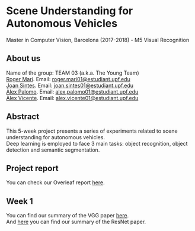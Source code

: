 # Scene Understanding for Autonomous Vehicles
Master in Computer Vision, Barcelona (2017-2018) - M5 Visual Recognition

## About us
Name of the group: TEAM 03 (a.k.a. The Young Team)  
[Roger Marí](https://github.com/rogermm14). Email: roger.mari01@estudiant.upf.edu  
[Joan Sintes](https://github.com/JoSintes8). Email: joan.sintes01@estudiant.upf.edu  
[Àlex Palomo](https://github.com/alexpalomodominguez). Email: alex.palomo01@estudiant.upf.edu  
[Àlex Vicente](https://github.com/AlexVicenteS). Email: alex.vicente01@estudiant.upf.edu  

## Abstract
This 5-week project presents a series of experiments related to scene understanding for autonomous vehicles.   
Deep learning is employed to face 3 main tasks: object recognition, object detection and semantic segmentation.  

## Project report
You can check our Overleaf report [here](https://www.overleaf.com/read/mgdfttmpqkgx).

## Week 1
You can find our summary of the VGG paper [here](https://www.overleaf.com/read/bpwcjjmpnnsy).  
And [here](https://www.overleaf.com/read/bpwcjjmpnnsy) you can find our summary of the ResNet paper.  

